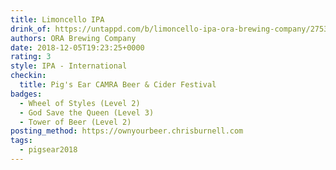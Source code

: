 ```yaml
---
title: Limoncello IPA
drink_of: https://untappd.com/b/limoncello-ipa-ora-brewing-company/2753476
authors: ORA Brewing Company
date: 2018-12-05T19:23:25+0000
rating: 3
style: IPA - International
checkin:
  title: Pig's Ear CAMRA Beer & Cider Festival
badges:
  - Wheel of Styles (Level 2)
  - God Save the Queen (Level 3)
  - Tower of Beer (Level 2)
posting_method: https://ownyourbeer.chrisburnell.com
tags:
  - pigsear2018
---
```

